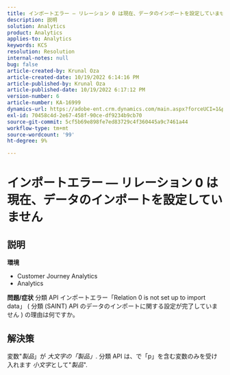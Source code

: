 ```yaml
---
title: インポートエラー — リレーション 0 は現在、データのインポートを設定していません
description: 説明
solution: Analytics
product: Analytics
applies-to: Analytics
keywords: KCS
resolution: Resolution
internal-notes: null
bug: false
article-created-by: Krunal Oza
article-created-date: 10/19/2022 6:14:16 PM
article-published-by: Krunal Oza
article-published-date: 10/19/2022 6:17:12 PM
version-number: 6
article-number: KA-16999
dynamics-url: https://adobe-ent.crm.dynamics.com/main.aspx?forceUCI=1&pagetype=entityrecord&etn=knowledgearticle&id=aab9e5d1-d94f-ed11-bba2-00224808679b
exl-id: 70458c4d-2e67-458f-90ce-df9234b9cb70
source-git-commit: 5cf5b69e898fe7ed83729c4f360445a9c7461a44
workflow-type: tm+mt
source-wordcount: '99'
ht-degree: 9%

---
```


# インポートエラー — リレーション 0 は現在、データのインポートを設定していません

## 説明

<b>環境</b>
- Customer Journey Analytics
- Analytics



<b>問題/症状</b>
分類 API インポートエラー「Relation 0 is not set up to import data」 ( 分類 (SAINT) API のデータのインポートに関する設定が完了していません ) の理由は何ですか。


## 解決策


変数&quot;*製品*」が *大文字の「製品」*. 分類 API は、で「p」を含む変数のみを受け入れます *小文字*&#x200B;として&quot;*製品*&quot;.
